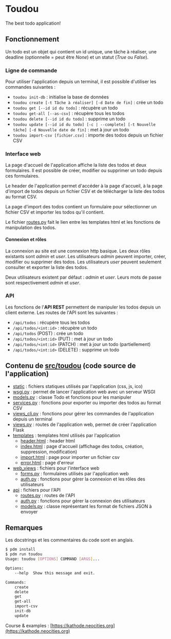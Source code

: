 # Toudou

The best todo application!

## Fonctionnement

Un todo est un objet qui contient un id unique, une tâche à réaliser, une deadline (optionnelle = peut être *None*) et un statut (*True* ou *False*).

### Ligne de commande

Pour utiliser l'application depuis un terminal, il est possible d'utiliser les commandes suivantes :

- `toudou init-db` : initialise la base de données
- `toudou create [-t Tâche à réaliser] [-d Date de fin]` : crée un todo
- `toudou get [--id id du todo]` : récupère un todo
- `toudou get-all [--as-csv]` : récupère tous les todos
- `toudou delete [--id id du todo]` : supprime un todo
- `toudou update [--id id du todo] [-c | --complete] [-t Nouvelle tâche] [-d Nouvelle date de fin]` : met à jour un todo
- `toudou import-csv [fichier.csv]` : importe des todos depuis un fichier CSV

### Interface web

La page d'accueil de l'application affiche la liste des todos et deux formulaires. Il est possible de créer, modifier ou supprimer un todo depuis ces formulaires.

Le header de l'application permet d'accéder à la page d'accueil, à la page d'import de todos depuis un fichier CSV et de télécharger la liste des todos au format CSV.

La page d'import des todos contient un formulaire pour sélectionner un fichier CSV et importer les todos qu'il contient.

Le fichier [routes.py](src/toudou/web_views/routes.py) fait le lien entre les templates html et les fonctions de manipulation des todos.

#### Connexion et rôles

La connexion au site est une connexion http basique. Les deux rôles existants sont *admin* et *user*. Les utilisateurs *admin* peuvent importer, créer, modifier ou supprimer des todos. Les utilisateurs *user* peuvent seulement consulter et exporter la liste des todos.

Deux utilisateurs existent par défaut : *admin* et *user*. Leurs mots de passe sont respectivement *admin* et *user*.

### API

Les fonctions de l'**API REST** permettent de manipuler les todos depuis un client externe. Les routes de l'API sont les suivantes :

- `/api/todos` : récupère tous les todos
- `/api/todos/<int:id>` : récupère un todo
- `/api/todos` (POST) : crée un todo
- `/api/todos/<int:id>` (PUT) : met à jour un todo
- `/api/todos/<int:id>` (PATCH) : met à jour un todo (partiellement)
- `/api/todos/<int:id>` (DELETE) : supprime un todo

## Contenu de [src/toudou](src/toudou) (code source de l'application)

- [static](src/toudou/static) : fichiers statiques utilisés par l'application (css, js, ico)
- [wsgi.py](src/toudou/wsgi.py) : permet de lancer l'application web avec un serveur WSGI
- [models.py](src/toudou/models.py) : classe Todo et fonctions pour les manipuler
- [services.py](src/toudou/services.py) : fonctions pour exporter ou importer des todos au format CSV
- [views_cli.py](src/toudou/views_cli.py) : fonctions pour gérer les commandes de l'application depuis un terminal
- [views.py](src/toudou/web_views/routes.py) : routes de l'application web, permet de créer l'application Flask
- [templates](src/toudou/templates) : templates html utilisés par l'application
  - [header.html](src/toudou/templates/header.html) : header html
  - [index.html](src/toudou/templates/index.html) : page d'accueil (affichage des todos, création, suppression, modification)
  - [import.html](src/toudou/templates/import.html) : page pour importer un fichier csv
  - [error.html](src/toudou/templates/error.html) : page d'erreur
- [web_views](src/toudou/web_views) : fichiers pour l'interface web
  - [forms.py](src/toudou/web_views/forms.py) : formulaires utilisés par l'application web
  - [auth.py](src/toudou/web_views/auth.py) : fonctions pour gérer la connexion et les rôles des utilisateurs
- [api](src/toudou/api) : fichiers pour l'API
  - [routes.py](src/toudou/api/routes.py) : routes de l'API
  - [auth.py](src/toudou/api/auth.py) : fonctions pour gérer la connexion des utilisateurs
  - [models.py](src/toudou/api/models.py) : classe représentant les format de fichiers JSON à envoyer

## Remarques

Les docstrings et les commentaires du code sont en anglais.

```bash
$ pdm install
$ pdm run toudou
Usage: toudou [OPTIONS] COMMAND [ARGS]...

Options:
    --help  Show this message and exit.

Commands:
    create
    delete
    get
    get-all
    import-csv
    init-db
    update
```

Course & examples : [https://kathode.neocities.org](https://kathode.neocities.org)
